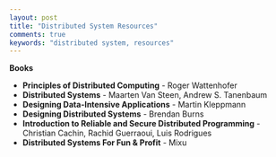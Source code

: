 ```yaml
---
layout: post
title: "Distributed System Resources"
comments: true
keywords: "distributed system, resources"
---
```


__Books__

- __Principles of Distributed Computing__ - Roger Wattenhofer
- __Distributed Systems__ - Maarten Van Steen, Andrew S. Tanenbaum
- __Designing Data-Intensive Applications__ - Martin Kleppmann
- __Designing Distributed Systems__ - Brendan Burns
- __Introduction to Reliable and Secure Distributed Programming__ - Christian Cachin, Rachid Guerraoui, Luis Rodrigues
- __Distributed Systems For Fun & Profit__ - Mixu
